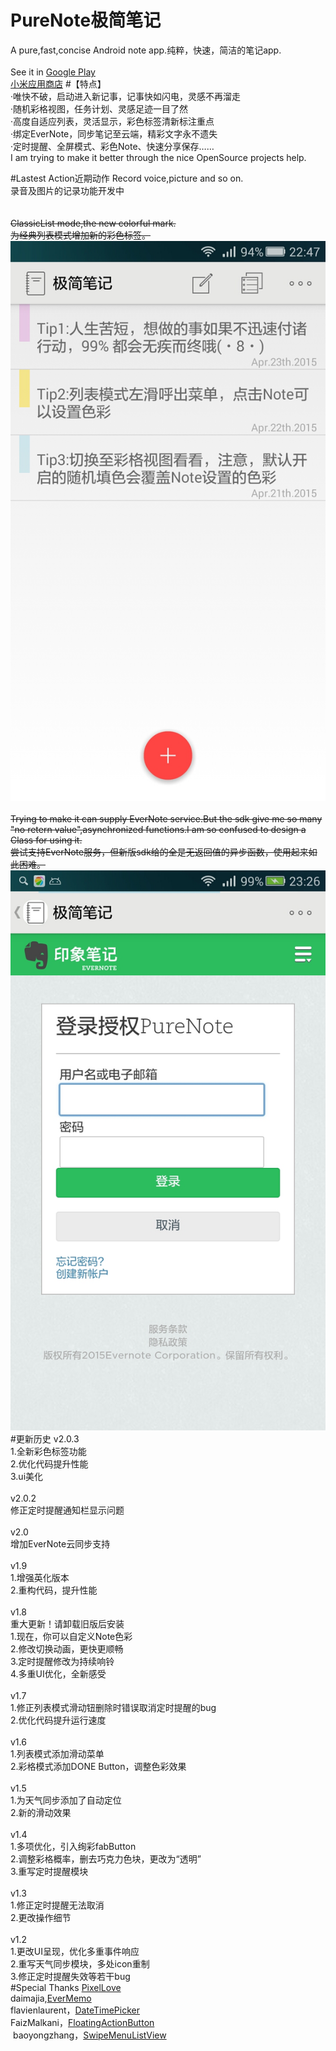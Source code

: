 # PureNote极简笔记
A pure,fast,concise Android note app.纯粹，快速，简洁的笔记app.
<br>
<br>See it in [Google Play](https://play.google.com/store/apps/details?id=com.duanze.gasst)<br>
[小米应用商店](http://app.mi.com/detail/85433)
#【特点】<br>
·唯快不破，启动进入新记事，记事快如闪电，灵感不再溜走<br>
·随机彩格视图，任务计划、灵感足迹一目了然<br>
·高度自适应列表，灵活显示，彩色标签清新标注重点<br>
·绑定EverNote，同步笔记至云端，精彩文字永不遗失<br>
·定时提醒、全屏模式、彩色Note、快速分享保存……<br>
I am trying to make it better through the nice OpenSource projects help.<br>

#Lastest Action近期动作
Record voice,picture and so on.<br>
录音及图片的记录功能开发中<br>
<br>
<br>
~~ClassicList mode,the new colorful mark.~~<br>
~~为经典列表模式增加新的彩色标签。~~<br>
![](https://github.com/duanze/PureNote/raw/master/mark.png)
<br>
<br>
~~Trying to make it can supply EverNote service.But the sdk give me so many "no retern value",asynchronized functions.I am so confused to design a Class for using it.~~<br>
~~尝试支持EverNote服务，但新版sdk给的全是无返回值的异步函数，使用起来如此困难。~~<br>
![](https://github.com/duanze/PureNote/raw/master/evernote.jpeg) 
#更新历史
v2.0.3<br>
1.全新彩色标签功能<br>
2.优化代码提升性能<br>
3.ui美化<br>
<br>
v2.0.2<br>
修正定时提醒通知栏显示问题<br>
<br>
v2.0<br>
增加EverNote云同步支持<br>
<br>
v1.9<br>
1.增强英化版本<br>
2.重构代码，提升性能<br>
<br>
v1.8<br>
重大更新！请卸载旧版后安装<br>
1.现在，你可以自定义Note色彩<br>
2.修改切换动画，更快更顺畅<br>
3.定时提醒修改为持续响铃<br>
4.多重UI优化，全新感受<br>
<br>
v1.7<br>
1.修正列表模式滑动钮删除时错误取消定时提醒的bug<br>
2.优化代码提升运行速度<br>
<br>
v1.6<br>
1.列表模式添加滑动菜单<br>
2.彩格模式添加DONE Button，调整色彩效果<br>
<br>
v1.5<br>
1.为天气同步添加了自动定位<br>
2.新的滑动效果<br>
<br>
v1.4<br>
1.多项优化，引入绚彩fabButton<br>
2.调整彩格概率，删去巧克力色块，更改为“透明”<br>
3.重写定时提醒模块<br>
<br>
v1.3<br>
1.修正定时提醒无法取消<br>
2.更改操作细节<br>
<br>
v1.2<br>
1.更改UI呈现，优化多重事件响应<br>
2.重写天气同步模块，多处icon重制<br>
3.修正定时提醒失效等若干bug<br>
#Special Thanks
[PixelLove](http://www.pixellove.com/)
<br>daimajia,[EverMemo](https://github.com/daimajia/EverMemo)
<br>flavienlaurent，[DateTimePicker](https://github.com/flavienlaurent/datetimepicker)
<br>FaizMalkani，[FloatingActionButton](https://github.com/ FaizMalkani/FloatingActionButton)
<br> baoyongzhang，[SwipeMenuListView](https://github.com/baoyongzhang/SwipeMenuListView)
